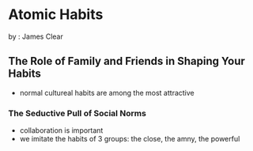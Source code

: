 # Atomic Habits 

by : James Clear

## The Role of Family and Friends in Shaping Your Habits

 - normal cultureal habits are among the most attractive

### The Seductive Pull of Social Norms

 - collaboration is important
 - we imitate the habits of 3 groups: the close, the amny, the powerful
